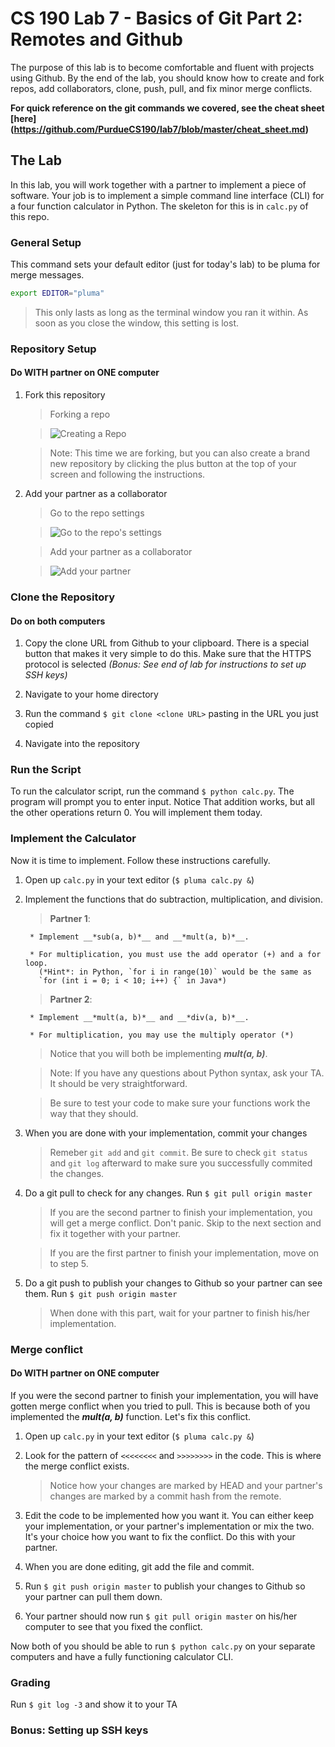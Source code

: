 # CS 190 Lab 7 - Basics of Git Part 2: Remotes and Github

The purpose of this lab is to become comfortable and fluent with projects using Github.
By the end of the lab, you should know how to create and fork repos, add collaborators, clone, push, pull,
and fix minor merge conflicts.

__For quick reference on the git commands we covered, see the cheat sheet [here] (https://github.com/PurdueCS190/lab7/blob/master/cheat_sheet.md)__

## The Lab

In this lab, you will work together with a partner to implement a piece of software. Your job is
to implement a simple command line interface (CLI) for a four function calculator in Python. The skeleton
for this is in `calc.py` of this repo.

### General Setup

This command sets your default editor (just for today's lab) to be pluma for merge messages.

```bash
export EDITOR="pluma"
```
> This only lasts as long as the terminal window you ran it within. As soon as you close the window, this setting is lost.

### Repository Setup
#### Do WITH partner on ONE computer

1. Fork this repository
    
    > Forking a repo

    > ![*Creating a Repo*](https://github.com/PurdueCS190/lab7/blob/master/res/fork_repo.jpg)

    > Note: This time we are forking, but you can also create a brand new repository by clicking the
      plus button at the top of your screen and following the instructions.

2. Add your partner as a collaborator

    > Go to the repo settings

    > ![*Go to the repo's settings*](https://github.com/PurdueCS190/lab7/blob/master/res/repo_settings.jpg)

    > Add your partner as a collaborator

    > ![Add your partner](https://github.com/PurdueCS190/lab7/blob/master/res/add_collab.jpg)

### Clone the Repository
#### Do on both computers

1. Copy the clone URL from Github to your clipboard. There is a special button that makes it very simple to do this.
Make sure that the HTTPS protocol is selected *(Bonus: See end of lab for instructions to set up SSH keys)*

2. Navigate to your home directory

3. Run the command `$ git clone <clone URL>` pasting in the URL you just copied

4. Navigate into the repository

### Run the Script

To run the calculator script, run the command `$ python calc.py`. The program will prompt you to enter input. Notice
That addition works, but all the other operations return 0. You will implement them today.

### Implement the Calculator

Now it is time to implement. Follow these instructions carefully.

1. Open up `calc.py` in your text editor (`$ pluma calc.py &`)

2. Implement the functions that do subtraction, multiplication, and division.

    > __Partner 1__:

        * Implement __*sub(a, b)*__ and __*mult(a, b)*__.

        * For multiplication, you must use the add operator (+) and a for loop.
          (*Hint*: in Python, `for i in range(10)` would be the same as
          `for (int i = 0; i < 10; i++) {` in Java*)

    > __Partner 2__:

        * Implement __*mult(a, b)*__ and __*div(a, b)*__.

        * For multiplication, you may use the multiply operator (*)

    > Notice that you will both be implementing __*mult(a, b)*__.

    > Note: If you have any questions about Python syntax, ask your TA. It should be very straightforward.

    > Be sure to test your code to make sure your functions work the way that they should.

3. When you are done with your implementation, commit your changes

    > Remeber `git add` and `git commit`. Be sure to check `git status` and `git log` afterward to make sure you
      successfully commited the changes.

4. Do a git pull to check for any changes. Run `$ git pull origin master`

    > If you are the second partner to finish your implementation, you will get a merge conflict. Don't panic. Skip to the
      next section and fix it together with your partner.

    > If you are the first partner to finish your implementation, move on to step 5.

5. Do a git push to publish your changes to Github so your partner can see them. Run `$ git push origin master`

    > When done with this part, wait for your partner to finish his/her implementation.

### Merge conflict
#### Do WITH partner on ONE computer

If you were the second partner to finish your implementation, you will have gotten merge conflict when you tried to pull.
This is because both of you implemented the __*mult(a, b)*__ function. Let's fix this conflict.

1. Open up `calc.py` in your text editor (`$ pluma calc.py &`)

2. Look for the pattern of `<<<<<<<<` and `>>>>>>>>` in the code. This is where the merge conflict exists.

    > Notice how your changes are marked by HEAD and your partner's changes are marked by a commit hash from the remote.

3. Edit the code to be implemented how you want it. You can either keep your implementation, or your partner's implementation
   or mix the two. It's your choice how you want to fix the conflict. Do this with your partner.

4. When you are done editing, git add the file and commit.

5. Run `$ git push origin master` to publish your changes to Github so your partner can pull them down.

6. Your partner should now run `$ git pull origin master` on his/her computer to see that you fixed the conflict.

Now both of you should be able to run `$ python calc.py` on your separate computers and have a fully functioning
calculator CLI.

### Grading

Run `$ git log -3` and show it to your TA

### Bonus: Setting up SSH keys
